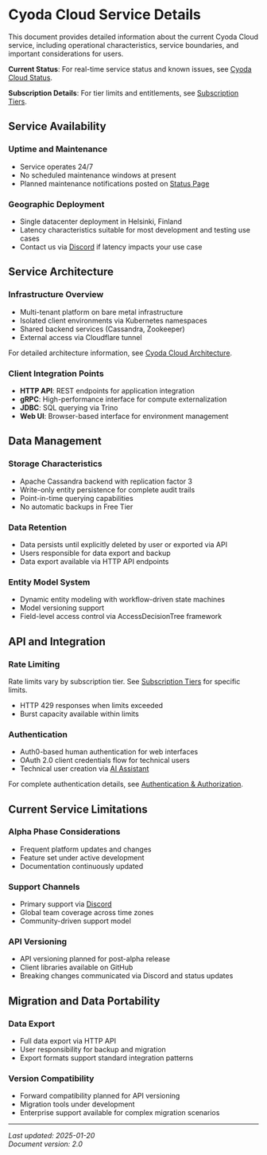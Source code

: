 <!--
ABOUTME: This document provides comprehensive information about the current Cyoda Cloud service, including service characteristics, operational details, and important considerations. References cyoda-cloud-status.md for current issues and entitlements.md for subscription details.

TONE: Neutral, factual tone appropriate for alpha-phase SaaS documentation. Focus on clear, actionable information without apologetic language or marketing speak. Present current service state and capabilities.
-->

# Cyoda Cloud Service Details

This document provides detailed information about the current Cyoda Cloud service, including operational characteristics, service boundaries, and important considerations for users.

**Current Status**: For real-time service status and known issues, see [Cyoda Cloud Status](cyoda-cloud-status.md).

**Subscription Details**: For tier limits and entitlements, see [Subscription Tiers](entitlements.md).

## Service Availability

### Uptime and Maintenance
- Service operates 24/7
- No scheduled maintenance windows at present
- Planned maintenance notifications posted on [Status Page](cyoda-cloud-status.md)

### Geographic Deployment
- Single datacenter deployment in Helsinki, Finland
- Latency characteristics suitable for most development and testing use cases
- Contact us via [Discord](https://discord.com/invite/95rdAyBZr2) if latency impacts your use case

## Service Architecture

### Infrastructure Overview
- Multi-tenant platform on bare metal infrastructure
- Isolated client environments via Kubernetes namespaces
- Shared backend services (Cassandra, Zookeeper)
- External access via Cloudflare tunnel

For detailed architecture information, see [Cyoda Cloud Architecture](../architecture/cyoda-cloud-architecture.md).

### Client Integration Points
- **HTTP API**: REST endpoints for application integration
- **gRPC**: High-performance interface for compute externalization
- **JDBC**: SQL querying via Trino
- **Web UI**: Browser-based interface for environment management

## Data Management

### Storage Characteristics
- Apache Cassandra backend with replication factor 3
- Write-only entity persistence for complete audit trails
- Point-in-time querying capabilities
- No automatic backups in Free Tier

### Data Retention
- Data persists until explicitly deleted by user or exported via API
- Users responsible for data export and backup
- Data export available via HTTP API endpoints

### Entity Model System
- Dynamic entity modeling with workflow-driven state machines
- Model versioning support
- Field-level access control via AccessDecisionTree framework

## API and Integration

### Rate Limiting
Rate limits vary by subscription tier. See [Subscription Tiers](entitlements.md) for specific limits.
- HTTP 429 responses when limits exceeded
- Burst capacity available within limits

### Authentication
- Auth0-based human authentication for web interfaces
- OAuth 2.0 client credentials flow for technical users
- Technical user creation via [AI Assistant](https://ai.cyoda.net)

For complete authentication details, see [Authentication & Authorization](../guides/authentication-authorization.md).

## Current Service Limitations

### Alpha Phase Considerations
- Frequent platform updates and changes
- Feature set under active development
- Documentation continuously updated

### Support Channels
- Primary support via [Discord](https://discord.com/invite/95rdAyBZr2)
- Global team coverage across time zones
- Community-driven support model

### API Versioning
- API versioning planned for post-alpha release
- Client libraries available on GitHub
- Breaking changes communicated via Discord and status updates

## Migration and Data Portability

### Data Export
- Full data export via HTTP API
- User responsibility for backup and migration
- Export formats support standard integration patterns

### Version Compatibility
- Forward compatibility planned for API versioning
- Migration tools under development
- Enterprise support available for complex migration scenarios

---

*Last updated: 2025-01-20*  
*Document version: 2.0*